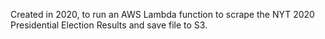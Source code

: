 Created in 2020, to run an AWS Lambda function to scrape the NYT 2020 Presidential Election Results and save file to S3. 